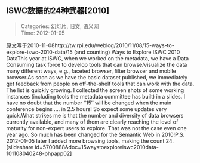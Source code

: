 ISWC数据的24种武器[2010]
---
    
> Categories: 幻灯片, 旧文, 语义网  
> Time: 2012-01-05
    
原文写于2010-11-08http://tw.rpi.edu/weblog/2010/11/08/15-ways-to-explore-iswc-2010-data/15 (and counting) Ways to Explore ISWC 2010 DataThis year at ISWC, when we worked on the metadata, we have a Data Consuming task force to develop tools that can browse/visualize the data many different ways, e.g., faceted browser, filter browser and mobile browser.As soon as we have the basic dataset published, we immediately get feedback from people on off-the-shelf tools that can work with the data. The list is quickly growing. I collected the screen shots of some working instances (including tools the metadata committee has built) in a slides. I have no doubt that the number “15″ will be changed when the main conference begins …. in 2.5 hours! So expect some updates very quick.What strikes me is that the number and diversity of data browsers currently available, and many of them are clearly reaching the level of maturity for non-expert users to explore. That was not the case even one year ago. So much has been changed for the Semantic Web in 2010!P.S. 2012-01-05 later I added more browsing tools, making the count 24.[slideshare id=5700888&doc=15waystoexploreiswc2010data-101108040248-phpapp02]     
    